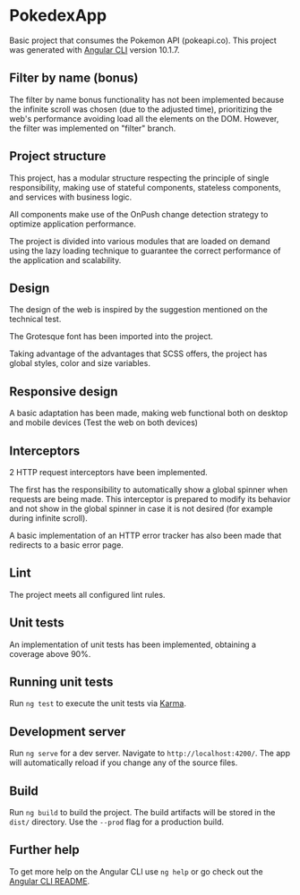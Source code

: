 # PokedexApp

Basic project that consumes the Pokemon API (pokeapi.co).
This project was generated with [Angular CLI](https://github.com/angular/angular-cli) version 10.1.7.

## Filter by name (bonus)
The filter by name bonus functionality has not been implemented because the infinite scroll was chosen (due to the adjusted time),
prioritizing the web's performance avoiding load all the elements on the DOM.
However, the filter was implemented on "filter" branch.

## Project structure
This project, has a modular structure respecting the principle of single responsibility, making use of stateful components, stateless components, and services with business logic.

All components make use of the OnPush change detection strategy to optimize application performance.

The project is divided into various modules that are loaded on demand using the lazy loading technique to guarantee the correct performance of the application and scalability.

## Design
The design of the web is inspired by the suggestion mentioned on the technical test.

The Grotesque font has been imported into the project.

Taking advantage of the advantages that SCSS offers, the project has global styles, color and size variables.

## Responsive design
A basic adaptation has been made, making web functional both on desktop and mobile devices (Test the web on both devices)

## Interceptors
2 HTTP request interceptors have been implemented.

The first has the responsibility to automatically show a global spinner when requests are being made. This interceptor is prepared to modify its behavior and not show in the global spinner in case it is not desired (for example during infinite scroll).

A basic implementation of an HTTP error tracker has also been made that redirects to a basic error page.

## Lint
The project meets all configured lint rules.

## Unit tests
An implementation of unit tests has been implemented, obtaining a coverage above 90%.

## Running unit tests

Run `ng test` to execute the unit tests via [Karma](https://karma-runner.github.io).

## Development server

Run `ng serve` for a dev server. Navigate to `http://localhost:4200/`. The app will automatically reload if you change any of the source files.

## Build

Run `ng build` to build the project. The build artifacts will be stored in the `dist/` directory. Use the `--prod` flag for a production build.

## Further help

To get more help on the Angular CLI use `ng help` or go check out the [Angular CLI README](https://github.com/angular/angular-cli/blob/master/README.md).
